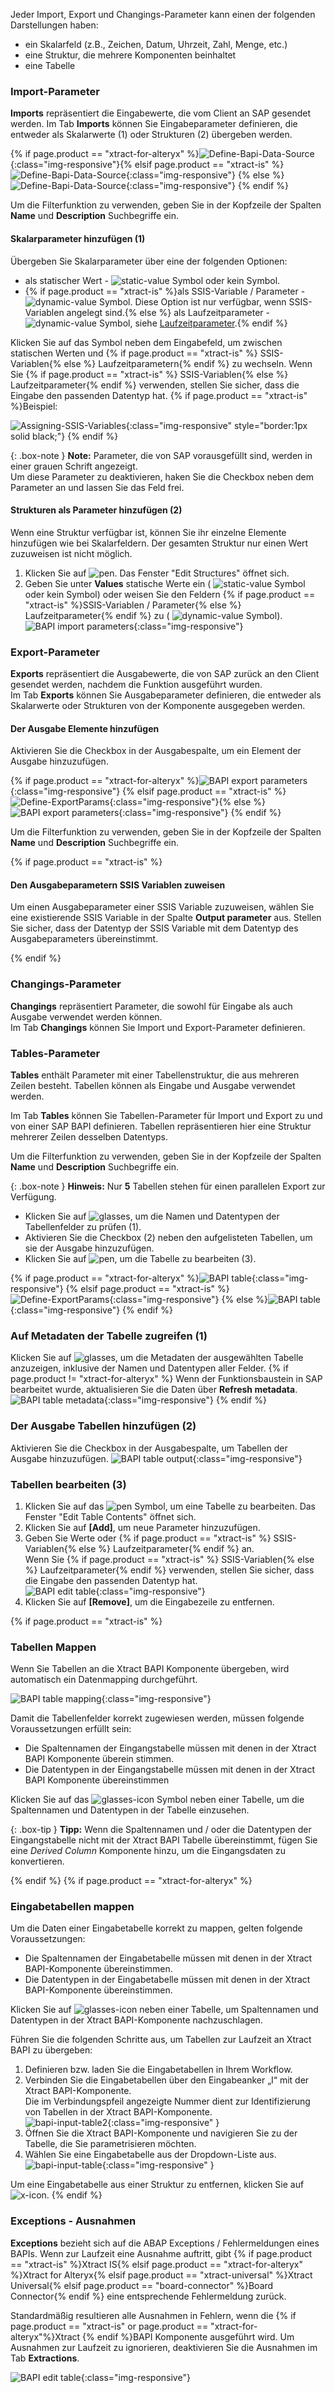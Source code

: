 Jeder Import, Export und Changings-Parameter kann einen der folgenden Darstellungen haben:

- ein Skalarfeld (z.B., Zeichen, Datum, Uhrzeit, Zahl, Menge, etc.)
- eine Struktur, die mehrere Komponenten beinhaltet
- eine Tabelle

### Import-Parameter

**Imports** repräsentiert die Eingabewerte, die vom Client an SAP gesendet werden. 
Im Tab **Imports** können Sie Eingabeparameter definieren, die entweder als Skalarwerte (1) oder Strukturen (2) übergeben werden.

{% if page.product == "xtract-for-alteryx" %}![Define-Bapi-Data-Source](/img/content/xfa/XfA-BAPI-Parameters.png){:class="img-responsive"}{% elsif page.product == "xtract-is" %}![Define-Bapi-Data-Source](/img/content/xis/XtractBAPI_ImportParams.png){:class="img-responsive"} {% else %}![Define-Bapi-Data-Source](/img/content/XU-BAPI-Parameters.png){:class="img-responsive"} {% endif %}

Um die Filterfunktion zu verwenden, geben Sie in der Kopfzeile der Spalten **Name** und **Description** Suchbegriffe ein.<br>

#### Skalarparameter hinzufügen (1)

Übergeben Sie Skalarparameter über eine der folgenden Optionen: 
- als statischer Wert - ![static-value](/img/content/icons/runtime-parameters-static.png) Symbol oder kein Symbol.
- {% if page.product == "xtract-is" %}als SSIS-Variable / Parameter - ![dynamic-value](/img/content/icons/runtime-parameters-dynamic.png) Symbol. Diese Option ist nur verfügbar, wenn SSIS-Variablen angelegt sind.{% else %} als Laufzeitparameter - ![dynamic-value](/img/content/icons/runtime-parameters-dynamic.png) Symbol, siehe [Laufzeitparameter](./edit-runtime-parameters).{% endif %}

Klicken Sie auf das Symbol neben dem Eingabefeld, um zwischen statischen Werten und {% if page.product == "xtract-is" %} SSIS-Variablen{% else %} Laufzeitparametern{% endif %} zu wechseln.
Wenn Sie {% if page.product == "xtract-is" %} SSIS-Variablen{% else %} Laufzeitparameter{% endif %} verwenden, stellen Sie sicher, dass die Eingabe den passenden Datentyp hat. {% if page.product == "xtract-is" %}Beispiel:

![Assigning-SSIS-Variables](/img/content/xis/ssis-variables.gif){:class="img-responsive" style="border:1px solid black;"}
{% endif %}

{: .box-note }
**Note:** Parameter, die von SAP vorausgefüllt sind, werden in einer grauen Schrift angezeigt. <br>
Um diese Parameter zu deaktivieren, haken Sie die Checkbox neben dem Parameter an und lassen Sie das Feld frei.

#### Strukturen als Parameter hinzufügen (2)

Wenn eine Struktur verfügbar ist, können Sie ihr einzelne Elemente hinzufügen wie bei Skalarfeldern. 
Der gesamten Struktur nur einen Wert zuzuweisen ist nicht möglich. 

1. Klicken Sie auf ![pen](/img/content/icons/pen.png). Das Fenster "Edit Structures" öffnet sich.
2. Geben Sie unter **Values** statische Werte ein ( ![static-value](/img/content/icons/runtime-parameters-static.png) Symbol oder kein Symbol) oder weisen Sie den Feldern {% if page.product == "xtract-is" %}SSIS-Variablen / Parameter{% else %} Laufzeitparameter{% endif %} zu ( ![dynamic-value](/img/content/icons/runtime-parameters-dynamic.png) Symbol).<br>
![BAPI import parameters](/img/content/BAPI-Edit-Structure.png){:class="img-responsive"}

### Export-Parameter
**Exports** repräsentiert die Ausgabewerte, die von SAP zurück an den Client gesendet werden, nachdem die Funktion ausgeführt wurden.<br>
Im Tab **Exports** können Sie Ausgabeparameter definieren, die entweder als Skalarwerte oder Strukturen von der Komponente ausgegeben werden.

#### Der Ausgabe Elemente hinzufügen
Aktivieren Sie die Checkbox in der Ausgabespalte, um ein Element der Ausgabe hinzuzufügen.

{% if page.product == "xtract-for-alteryx" %}![BAPI export parameters](/img/content/xfa/XfA-Bapi-Exports-Edit.png){:class="img-responsive"} {% elsif page.product == "xtract-is" %}![Define-ExportParams](/img/content/xis/XtractBAPI_ExportParams.png){:class="img-responsive"}{% else %}![BAPI export parameters](/img/content/Bapi-Exports-Edit.png){:class="img-responsive"} {% endif %}

Um die Filterfunktion zu verwenden, geben Sie in der Kopfzeile der Spalten **Name** und **Description** Suchbegriffe ein.<br>

{% if page.product == "xtract-is" %}
#### Den Ausgabeparametern SSIS Variablen zuweisen

Um einen Ausgabeparameter einer SSIS Variable zuzuweisen, wählen Sie eine existierende SSIS Variable in der Spalte **Output parameter** aus.
Stellen Sie sicher, dass der Datentyp der SSIS Variable mit dem Datentyp des Ausgabeparameters übereinstimmt.

{% endif %}

### Changings-Parameter

**Changings** repräsentiert Parameter, die sowohl für Eingabe als auch Ausgabe verwendet werden können.<br>
Im Tab **Changings** können Sie Import und Export-Parameter definieren. 

### Tables-Parameter

**Tables** enthält Parameter mit einer Tabellenstruktur, die aus mehreren Zeilen besteht. Tabellen können als Eingabe und Ausgabe verwendet werden.

Im Tab **Tables** können Sie Tabellen-Parameter für Import und Export zu und von einer SAP BAPI definieren.
Tabellen repräsentieren hier eine Struktur mehrerer Zeilen desselben Datentyps.

Um die Filterfunktion zu verwenden, geben Sie in der Kopfzeile der Spalten **Name** und **Description** Suchbegriffe ein.<br>

{: .box-note }
**Hinweis:** Nur **5** Tabellen stehen für einen parallelen Export zur Verfügung.

- Klicken Sie auf ![glasses](/img/content/icons/glasses.png), um die Namen und Datentypen der Tabellenfelder zu prüfen (1).<br>
- Aktivieren Sie die Checkbox (2) neben den aufgelisteten Tabellen, um sie der Ausgabe hinzuzufügen.<br>
- Klicken Sie auf ![pen](/img/content/icons/pen.png), um die Tabelle zu bearbeiten (3).

{% if page.product == "xtract-for-alteryx" %}![BAPI table](/img/content/xfa/XfA-Bapi-Table-Type.png){:class="img-responsive"} {% elsif page.product == "xtract-is" %}![Define-ExportParams](/img/content/xis/XtractBAPI_TableParams.png){:class="img-responsive"} {% else %}![BAPI table](/img/content/Bapi-Table-Type.png){:class="img-responsive"} {% endif %}

### Auf Metadaten der Tabelle zugreifen (1)

Klicken Sie auf ![glasses](/img/content/icons/glasses.png), um die Metadaten der ausgewählten Tabelle anzuzeigen, inklusive der Namen und Datentypen aller Felder.
{% if page.product != "xtract-for-alteryx" %}
Wenn der Funktionsbaustein in SAP bearbeitet wurde, aktualisieren Sie die Daten über **Refresh metadata**.<br>
![BAPI table metadata](/img/content/BAPI-Table-Metadata.png){:class="img-responsive"}
{% endif %}

### Der Ausgabe Tabellen hinzufügen (2)

Aktivieren Sie die Checkbox in der Ausgabespalte, um Tabellen der Ausgabe hinzuzufügen.
![BAPI table output](/img/content/BAPI-Table-Output.png){:class="img-responsive"}

### Tabellen bearbeiten (3)

1. Klicken Sie auf das ![pen](/img/content/icons/pen.png) Symbol, um eine Tabelle zu bearbeiten. Das Fenster "Edit Table Contents" öffnet sich.
2. Klicken Sie auf **[Add]**, um neue Parameter hinzuzufügen.
3. Geben Sie Werte oder {% if page.product == "xtract-is" %} SSIS-Variablen{% else %} Laufzeitparameter{% endif %} an.<br>
Wenn Sie {% if page.product == "xtract-is" %} SSIS-Variablen{% else %} Laufzeitparameter{% endif %} verwenden, stellen Sie sicher, dass die Eingabe den passenden Datentyp hat.<br>
![BAPI edit table](/img/content/BAPI-Edit-Table-Contents.png){:class="img-responsive"}
4. Klicken Sie auf **[Remove]**, um die Eingabezeile zu entfernen.

{% if page.product == "xtract-is" %}
### Tabellen Mappen

Wenn Sie Tabellen an die Xtract BAPI Komponente übergeben, wird automatisch ein Datenmapping durchgeführt.

![BAPI table mapping](/img/content/ssis-write-xtractis-fuba-02.png){:class="img-responsive"}

Damit die Tabellenfelder korrekt zugewiesen werden, müssen folgende Voraussetzungen erfüllt sein:

- Die Spaltennamen der Eingangstabelle müssen mit denen in der Xtract BAPI Komponente überein stimmen.
- Die Datentypen in der Eingangstabelle müssen mit denen in der Xtract BAPI Komponente übereinstimmen

Klicken Sie auf das ![glasses-icon](/img/content/icons/glasses.png) Symbol neben einer Tabelle, um die Spaltennamen und Datentypen in der Tabelle einzusehen.

{: .box-tip }
**Tipp:** Wenn die Spaltennamen und / oder die Datentypen der Eingangstabelle nicht mit der Xtract BAPI Tabelle übereinstimmt, fügen Sie eine *Derived Column* Komponente hinzu, um die Eingangsdaten zu konvertieren.

{% endif %}
{% if page.product == "xtract-for-alteryx" %}

### Eingabetabellen mappen

Um die Daten einer Eingabetabelle korrekt zu mappen, gelten folgende Voraussetzungen:

- Die Spaltennamen der Eingabetabelle müssen mit denen in der Xtract BAPI-Komponente übereinstimmen.
- Die Datentypen in der Eingabetabelle müssen mit denen in der Xtract BAPI-Komponente übereinstimmen.

Klicken Sie auf ![glasses-icon](/img/content/icons/glasses.png) neben einer Tabelle, um Spaltennamen und Datentypen in der Xtract BAPI-Komponente nachzuschlagen.<br>

Führen Sie die folgenden Schritte aus, um Tabellen zur Laufzeit an Xtract BAPI zu übergeben:
1. Definieren bzw. laden Sie die Eingabetabellen in Ihrem Workflow.
2. Verbinden Sie die Eingabetabellen über den Eingabeanker „I“ mit der Xtract BAPI-Komponente. <br>
Die im Verbindungspfeil angezeigte Nummer dient zur Identifizierung von Tabellen in der Xtract BAPI-Komponente.<br>
![bapi-input-table2](/img/content/xfa/bapi-input-table2.png){:class="img-responsive" }
3. Öffnen Sie die Xtract BAPI-Komponente und navigieren Sie zu der Tabelle, die Sie parametrisieren möchten.
4. Wählen Sie eine Eingabetabelle aus der Dropdown-Liste aus. <br>
![bapi-input-table](/img/content/xfa/bapi-input-table.png){:class="img-responsive" }

Um eine Eingabetabelle aus einer Struktur zu entfernen, klicken Sie auf ![x-icon](/img/content/icons/x.png).
{% endif %}


### Exceptions - Ausnahmen

**Exceptions** bezieht sich auf die ABAP Exceptions / Fehlermeldungen eines BAPIs. 
Wenn zur Laufzeit eine Ausnahme auftritt, gibt {% if page.product == "xtract-is" %}Xtract IS{% elsif page.product == "xtract-for-alteryx" %}Xtract for Alteryx{% elsif page.product == "xtract-universal" %}Xtract Universal{% elsif page.product == "board-connector" %}Board Connector{% endif %} eine entsprechende Fehlermeldung zurück.

Standardmäßig resultieren alle Ausnahmen in Fehlern, wenn die {% if page.product == "xtract-is" or page.product == "xtract-for-alteryx"%}Xtract {% endif %}BAPI Komponente ausgeführt wird.
Um Ausnahmen zur Laufzeit zu ignorieren, deaktivieren Sie die Ausnahmen im Tab **Extractions**.

![BAPI edit table](/img/content/extractors.bapi/XU-BAPI-Exceptions.png){:class="img-responsive"}

